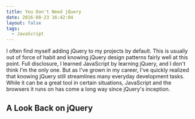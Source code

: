```yaml
---
title: You Don't Need jQuery
date: 2016-08-23 16:42:04
layout: false
tags:
  - JavaScript
---
```


I often find myself adding jQuery to my projects by default. This is usually out of force of habit and knowing jQuery design patterns fairly well at this point. Full disclosure, I learned JavaScript by learning jQuery, and I don't think I'm the only one. But as I've grown in my career, I've quickly realized that knowing jQuery still streamlines many everyday development tasks. While it can be a great tool in certain situations, JavaScript and the browsers it runs on has come a long way since jQuery's inception.

## A Look Back on jQuery
